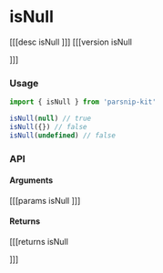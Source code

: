 # isNull
[[[desc isNull
]]]
[[[version isNull
  
]]]
### Usage

```ts
import { isNull } from 'parsnip-kit'

isNull(null) // true
isNull({}) // false
isNull(undefined) // false
```


### API

#### Arguments
[[[params isNull
]]]
#### Returns
[[[returns isNull

]]]